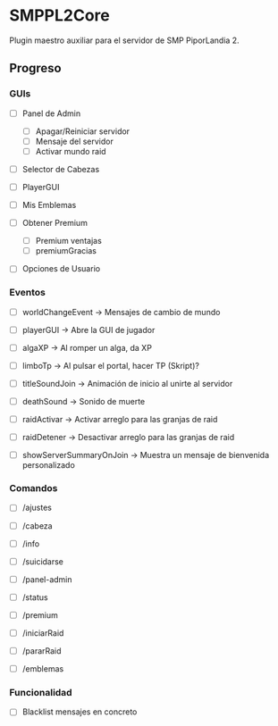 
# SMPPL2Core
Plugin maestro auxiliar para el servidor de SMP PiporLandia 2.

## Progreso
### GUIs
- [ ] Panel de Admin
	- [ ] Apagar/Reiniciar servidor
	- [ ] Mensaje del servidor
	- [ ] Activar mundo raid
- [ ] Selector de Cabezas
- [ ] PlayerGUI
- [ ] Mis Emblemas
- [ ] Obtener Premium
	- [ ] Premium ventajas
  - [ ] premiumGracias
- [ ] Opciones de Usuario


### Eventos
- [ ] worldChangeEvent -> Mensajes de cambio de mundo
- [ ] playerGUI -> Abre la GUI de jugador
- [ ] algaXP -> Al romper un alga, da XP
- [ ] limboTp -> Al pulsar el portal, hacer TP (Skript)?
- [ ] titleSoundJoin -> Animación de inicio al unirte al servidor
- [ ] deathSound -> Sonido de muerte
- [ ] raidActivar -> Activar arreglo para las granjas de raid
- [ ] raidDetener -> Desactivar arreglo para las granjas de raid
- [ ] showServerSummaryOnJoin -> Muestra un mensaje de bienvenida personalizado


### Comandos
- [ ] /ajustes
- [ ] /cabeza
- [ ] /info
- [ ] /suicidarse
- [ ] /panel-admin
- [ ] /status
- [ ] /premium
- [ ] /iniciarRaid
- [ ] /pararRaid
- [ ] /emblemas


### Funcionalidad
- [ ] Blacklist mensajes en concreto
